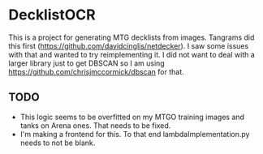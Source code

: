 # DecklistOCR

This is a project for generating MTG decklists from images. 
Tangrams did this first (https://github.com/davidcinglis/netdecker). I saw some issues with that and wanted to try reimplementing it.
I did not want to deal with a larger library just to get DBSCAN so I am using https://github.com/chrisjmccormick/dbscan for that.

## TODO
- This logic seems to be overfitted on my MTGO training images and tanks on Arena ones. That needs to be fixed.
- I'm making a frontend for this. To that end lambdaImplementation.py needs to not be blank.
